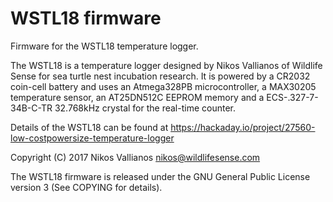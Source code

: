# WSTL18 firmware
Firmware for the WSTL18 temperature logger.

The WSTL18 is a temperature logger designed by Nikos Vallianos of Wildlife
Sense for sea turtle nest incubation research. It is powered by a CR2032
coin-cell battery and uses an Atmega328PB microcontroller, a MAX30205
temperature sensor, an AT25DN512C EEPROM memory and a ECS-.327-7-34B-C-TR
32.768kHz crystal for the real-time counter.

Details of the WSTL18 can be found at
https://hackaday.io/project/27560-low-costpowersize-temperature-logger

Copyright (C) 2017 Nikos Vallianos <nikos@wildlifesense.com>

The WSTL18 firmware is released under the GNU General Public License version 3
(See COPYING for details).

